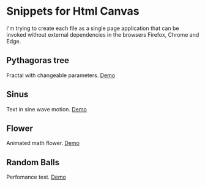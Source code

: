 # Snippets for Html Canvas
I'm trying to create each file as a single page application that can be invoked without external dependencies in the browsers Firefox, Chrome and Edge.

## Pythagoras tree
Fractal with changeable parameters. [Demo](https://private-ant.glitch.me/ "Glitch Website")

## Sinus
Text in sine wave motion. [Demo](https://codepen.io/k3yro/project/full/AoYVqJ "Codepen Website")

## Flower
Animated math flower. [Demo](https://www.w3schools.com/code/tryit.asp?filename=G5P2CP9ENN4A "W3Schools Website")

## Random Balls
Perfomance test. [Demo](https://www.w3schools.com/code/tryit.asp?filename=G5P2P7N5SYZ9 "W3Schools Website")
